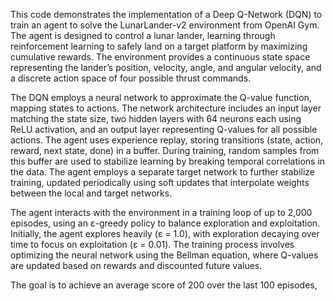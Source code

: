 This code demonstrates the implementation of a Deep Q-Network (DQN) to train an agent to solve the LunarLander-v2 environment from OpenAI Gym. The agent is designed to control a lunar lander, learning through reinforcement learning to safely land on a target platform by maximizing cumulative rewards. The environment provides a continuous state space representing the lander’s position, velocity, angle, and angular velocity, and a discrete action space of four possible thrust commands.

The DQN employs a neural network to approximate the Q-value function, mapping states to actions. The network architecture includes an input layer matching the state size, two hidden layers with 64 neurons each using ReLU activation, and an output layer representing Q-values for all possible actions. The agent uses experience replay, storing transitions (state, action, reward, next state, done) in a buffer. During training, random samples from this buffer are used to stabilize learning by breaking temporal correlations in the data. The agent employs a separate target network to further stabilize training, updated periodically using soft updates that interpolate weights between the local and target networks.

The agent interacts with the environment in a training loop of up to 2,000 episodes, using an ε-greedy policy to balance exploration and exploitation. Initially, the agent explores heavily (ε = 1.0), with exploration decaying over time to focus on exploitation (ε = 0.01). The training process involves optimizing the neural network using the Bellman equation, where Q-values are updated based on rewards and discounted future values.

The goal is to achieve an average score of 200 over the last 100 episodes,
